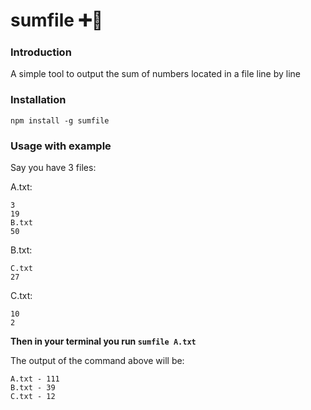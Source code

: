 # sumfile ➕📡


### Introduction

A simple tool to output the sum of numbers located in a file line by line


### Installation

```shell
npm install -g sumfile
```

### Usage with example

Say you have 3 files:

A.txt:
```text
3
19
B.txt
50
```


B.txt:
```text
C.txt
27
```


C.txt:
```text
10
2
```

**Then in your terminal you run `sumfile A.txt`**

The output of the command above will be:

```text
A.txt - 111
B.txt - 39
C.txt - 12
```